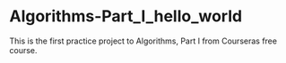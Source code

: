 # Algorithms-Part_I_hello_world
This is the first practice project to Algorithms, Part I from Courseras free course.
